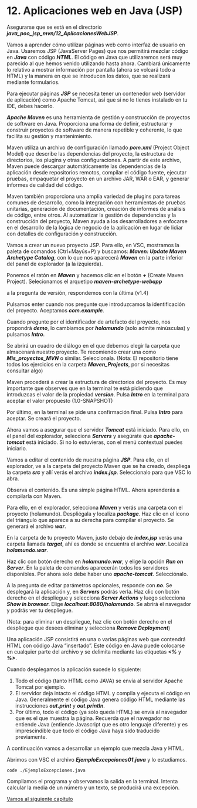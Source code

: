 # 12. Aplicaciones web en Java (JSP)

Asegurarse que se está en el directorio ***java_poo_jsp_mvn/12_AplicacionesWebJSP***.

Vamos a aprender cómo utilizar páginas web como interfaz de usuario en Java. Usaremos JSP (JavaServer Pages) que nos permitirá mezclar código en ***Java*** con código ***HTML***. El código en Java que utilizaremos será muy parecido al que hemos venido utilizando hasta ahora. Cambiará únicamente lo relativo a mostrar información por pantalla (ahora se volcará todo a HTML) y la manera en que se introducen los datos, que se realizará mediante formularios.

Para ejecutar páginas ***JSP*** se necesita tener un contenedor web (servidor de aplicación) como Apache Tomcat, así que si no lo tienes instalado en tu IDE, debes hacerlo. 

***Apache Maven*** es una herramienta de gestión y construcción de proyectos de software en Java. Proporciona una forma de definir, estructurar y construir proyectos de software de manera repetible y coherente, lo que facilita su gestión y mantenimiento.

Maven utiliza un archivo de configuración llamado ***pom.xml*** (Project Object Model) que describe las dependencias del proyecto, la estructura de directorios, los plugins y otras configuraciones. A partir de este archivo, Maven puede descargar automáticamente las dependencias de la aplicación desde repositorios remotos, compilar el código fuente, ejecutar pruebas, empaquetar el proyecto en un archivo JAR, WAR o EAR, y generar informes de calidad del código.

Maven también proporciona una amplia variedad de plugins para tareas comunes de desarrollo, como la integración con herramientas de pruebas unitarias, generación de documentación, creación de informes de análisis de código, entre otros. Al automatizar la gestión de dependencias y la construcción del proyecto, Maven ayuda a los desarrolladores a enfocarse en el desarrollo de la lógica de negocio de la aplicación en lugar de lidiar con detalles de configuración y construcción.

Vamos a crear un nuevo proyecto JSP. Para ello, en VSC, mostramos la paleta de comandos (Ctrl+Mayús+P) y buscamos: ***Maven: Update Maven Archetype Catalog***, con lo que nos aparecerá ***Maven*** en la parte inferior del panel de explorador (a la izquierda).

Ponemos el ratón en ***Maven*** y hacemos clic en el botón ***+*** (Create Maven Project). Selecionamos el arquetipo ***maven-archetype-webapp***

a la pregunta de versión, respondemos con la última (v1.4)

Pulsamos enter cuando nos pregunte que introduzcamos la identificación del proyecto. Aceptamos ***com.example***.

Cuando pregunte por el identificador de artefacto del proyecto, nos propondrá  ***demo***, lo cambiamos por ***holamundo*** (solo admite minúsculas) y pulsamos ***Intro***.

Se abrirá un cuadro de diálogo en el que debemos elegir la carpeta que almacenará nuestro proyecto. Te recomiendo crear una como ***Mis_proyectos_MVN*** o similar. Seleccionala.
(Nota: El repositorio tiene todos los ejercicios en la carpeta ***Maven_Projects***, por si necesitas consultar algo)

Maven procederá a crear la estructura de directorios del proyecto. Es muy importante que observes que en la terminal te está pidiendo que introduzcas el valor de la propiedad ***version***. Pulsa ***Intro*** en la terminal para aceptar el valor propuesto (1.0-SNAPSHOT)

Por último, en la terminal se pide una confirmación final. Pulsa ***Intro*** para aceptar. Se creará el proyecto.

Ahora vamos a asegurar que el servidor ***Tomcat*** está iniciado. Para ello, en el panel del explorador, selecciona ***Servers*** y asegúrate que ***apache-tomcat*** está iniciado. Si no lo estuvieras, con el menú contextual puedes iniciarlo.

Vamos a editar el contenido de nuestra página ***JSP***. Para ello, en el explorador, ve a la carpeta del proyecto Maven que se ha creado, despliega la carpeta ***src*** y allí verás el archivo ***index.jsp***. Seleccionalo para que VSC lo abra.

Observa el contenido. Es una simple página HTML. Ahora aprenderás a compilarla con Maven. 

Para ello, en el explorador, selecciona ***Maven*** y verás una carpeta con el proyecto (holamundo). Despliégala y localiza ***package***. Haz clic en el icono del triángulo que aparece a su derecha para compilar el proyecto. Se generará el archivo ***war***.

En la carpeta de tu proyecto Maven, justo debajo de ***index.jsp*** verás una carpeta llamada ***target***, ahí es donde se encuentra el archivo ***war***. Localiza ***holamundo.war***.

Haz clic con botón derecho en ***holamundo.war***, y elige la opción ***Run on Server***. En la paleta de comandos aparecerán todos los servidores disponibles. Por ahora solo debe haber uno ***apache-tomcat***. Selecciónalo.

A la pregunta  de editar parámetros opcionales, responde con ***no***. Se desplegará la aplicación y, en ***Servers*** podrás verla. Haz clic con botón derecho en el despliegue y selecciona ***Server Actions*** y luego selecciona ***Show in browser***. Elige ***localhost:8080/holamundo***. Se abrirá el navegador y podrás ver tu despliegue.

(Nota: para eliminar un despliegue, haz clic con botón derecho en el despliegue que desees eliminar y selecciona ***Remove Deployment***)


Una aplicación JSP consistirá en una o varias páginas web que contendrá HTML con código Java “insertado”. Este código en Java puede
colocarse en cualquier parte del archivo y se delimita mediante las etiquetas ***<%*** y ***%>***.

Cuando desplegamos la aplicación sucede lo siguiente:

1. Todo el código (tanto HTML como JAVA) se envía al servidor Apache Tomcat por ejemplo.
2. El servidor deja intacto el código HTML y compila y ejecuta el código en Java. Generalmente el código Java genera código HTML mediante las instrucciones ***out.print*** y ***out.println***.
3. Por último, todo el código (ya solo queda HTML) se envía al navegador que es el que muestra la página. Recuerda que el navegador no entiende Java (entiende Javascript que es otro lenguaje diferente) y es imprescindible que todo el código Java haya sido traducido previamente.

A continuación vamos a desarrollar un ejemplo que mezcla Java y HTML.








Abrimos con VSC el archivo ***EjemploExcepciones01.java*** y lo estudiamos.

```
code ./EjemploExcepciones.java
```

Compilamos el programa y observamos la salida en la terminal. Intenta calcular la media de un número y un texto, se producirá una excepción.



[Vamos al siguiente capítulo](../13)

